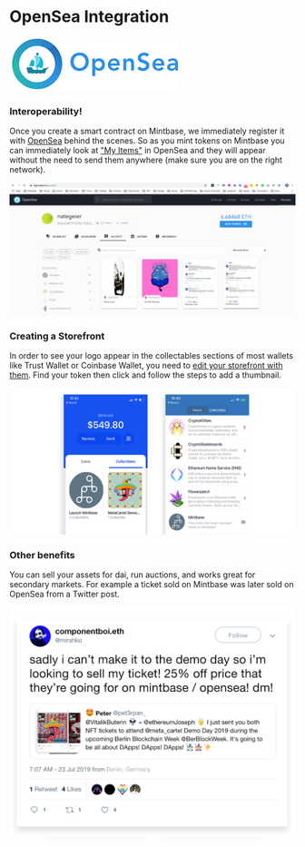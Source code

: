 # OpenSea Integration

![](<../../../.gitbook/assets/opensea (1).jpg>)

### Interoperability!

Once you create a smart contract on Mintbase, we immediately register it with [OpenSea](https://opensea.io/) behind the scenes. So as you mint tokens on Mintbase  you can immediately look at ["My Items"](https://opensea.io/account) in OpenSea and they will appear without the need to send them anywhere (make sure you are on the right network).&#x20;

![](../../../.gitbook/assets/opensea-account.jpg)

### Creating a Storefront

In order to see your logo appear in the collectables sections of most wallets like Trust Wallet or Coinbase Wallet, you need to [edit your storefront with them](https://opensea.io/storefronts).  Find your token then click and follow the steps to add a thumbnail.

![](../../../.gitbook/assets/phones.jpg)

### Other benefits

You can sell your assets for dai, run auctions, and works great for secondary markets. For example a ticket sold on Mintbase was later sold on OpenSea from a Twitter post.

![](../../../.gitbook/assets/secondary.jpg)
